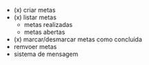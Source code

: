- (x) criar metas
- (x) listar metas
   - metas realizadas
   - metas abertas
- (x) marcar/desmarcar metas como concluida
- remvoer metas
- sistema de mensagem